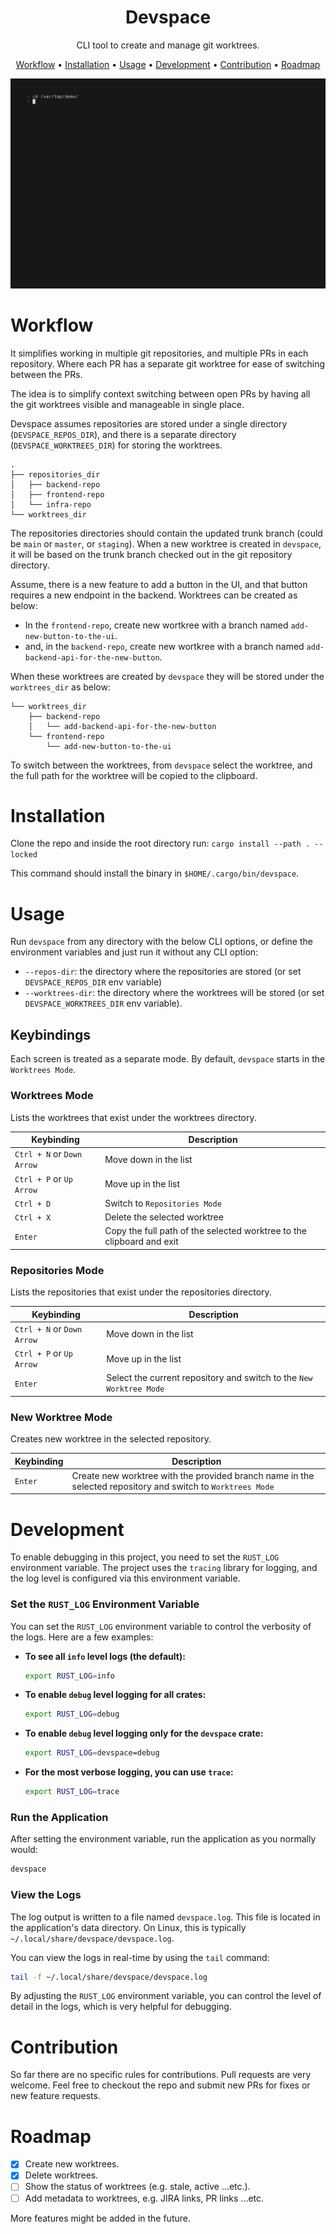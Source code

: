 <h1 align="center">Devspace</h1>
<p align="center">
  CLI tool to create and manage git worktrees.
</p>

<p align="center">
  <a href="#workflow">Workflow</a> •
  <a href="#installation">Installation</a> •
  <a href="#usage">Usage</a> •
  <a href="#development">Development</a> •
  <a href="#contribution">Contribution</a> •
  <a href="#roadmap">Roadmap</a><br>
</p>

![Create New Git Worktrees](demos/create_new_worktrees.gif)

# Workflow

It simplifies working in multiple git repositories, and multiple PRs in each repository. Where each PR has a separate git worktree for ease of switching between the PRs.

The idea is to simplify context switching between open PRs by having all the git worktrees visible and manageable in single place.

Devspace assumes repositories are stored under a single directory (`DEVSPACE_REPOS_DIR`), and there is a separate directory (`DEVSPACE_WORKTREES_DIR`) for storing the worktrees.

```
.
├── repositories_dir
│   ├── backend-repo
│   ├── frontend-repo
│   └── infra-repo
└── worktrees_dir
```

The repositories directories should contain the updated trunk branch (could be `main` or `master`, or `staging`). When a new worktree is created in `devspace`, it will be based on the trunk branch checked out in the git repository directory.

Assume, there is a new feature to add a button in the UI, and that button requires a new endpoint in the backend. Worktrees can be created as below:
- In the `frontend-repo`, create new wortkree with a branch named `add-new-button-to-the-ui`.
- and, in the `backend-repo`, create new wortkree with a branch named `add-backend-api-for-the-new-button`.

When these worktrees are created by `devspace` they will be stored under the `worktrees_dir` as below:

```
└── worktrees_dir
    ├── backend-repo
    │   └── add-backend-api-for-the-new-button
    └── frontend-repo
        └── add-new-button-to-the-ui
```

To switch between the worktrees, from `devspace` select the worktree, and the full path for the worktree will be copied to the clipboard.

# Installation

Clone the repo and inside the root directory run:
`cargo install --path . --locked`

This command should install the binary in `$HOME/.cargo/bin/devspace`.

# Usage

Run `devspace` from any directory with the below CLI options, or define the environment variables and just run it without any CLI option:
- `--repos-dir`: the directory where the repositories are stored (or set `DEVSPACE_REPOS_DIR` env variable)
- `--worktrees-dir`: the directory where the worktrees will be stored (or set `DEVSPACE_WORKTREES_DIR` env variable).

## Keybindings

Each screen is treated as a separate mode. By default, `devspace` starts in the `Worktrees Mode`.

### Worktrees Mode

Lists the worktrees that exist under the worktrees directory.

| Keybinding | Description |
| ------------- | ------------- |
| `Ctrl + N` or `Down Arrow`  | Move down in the list |
| `Ctrl + P` or `Up Arrow`  | Move up in the list |
| `Ctrl + D` | Switch to `Repositories Mode` |
| `Ctrl + X` | Delete the selected worktree |
| `Enter` | Copy the full path of the selected worktree to the clipboard and exit |

### Repositories Mode

Lists the repositories that exist under the repositories directory.

| Keybinding | Description |
| ------------- | ------------- |
| `Ctrl + N` or `Down Arrow`  | Move down in the list |
| `Ctrl + P` or `Up Arrow`  | Move up in the list |
| `Enter` | Select the current repository and switch to the `New Worktree Mode`|

### New Worktree Mode

Creates new worktree in the selected repository.

| Keybinding | Description |
| ------------- | ------------- |
| `Enter` | Create new worktree with the provided branch name in the selected repository and switch to `Worktrees Mode` |

# Development

To enable debugging in this project, you need to set the `RUST_LOG` environment variable. The project uses the `tracing` library for logging, and the log level is configured via this environment variable.

### Set the `RUST_LOG` Environment Variable

You can set the `RUST_LOG` environment variable to control the verbosity of the logs. Here are a few examples:

- **To see all `info` level logs (the default):**
    ```bash
    export RUST_LOG=info
    ```

- **To enable `debug` level logging for all crates:**
    ```bash
    export RUST_LOG=debug
    ```

- **To enable `debug` level logging only for the `devspace` crate:**
    ```bash
    export RUST_LOG=devspace=debug
    ```

- **For the most verbose logging, you can use `trace`:**
    ```bash
    export RUST_LOG=trace
    ```

### Run the Application

After setting the environment variable, run the application as you normally would:

```bash
devspace
```

### View the Logs

The log output is written to a file named `devspace.log`. This file is located in the application's data directory. On Linux, this is typically `~/.local/share/devspace/devspace.log`.

You can view the logs in real-time by using the `tail` command:

```bash
tail -f ~/.local/share/devspace/devspace.log
```

By adjusting the `RUST_LOG` environment variable, you can control the level of detail in the logs, which is very helpful for debugging.

# Contribution

So far there are no specific rules for contributions. Pull requests are very welcome. Feel free to checkout the repo and submit new PRs for fixes or new feature requests.

# Roadmap

- [x] Create new worktrees.
- [x] Delete worktrees.
- [ ] Show the status of worktrees (e.g. stale, active ...etc.).
- [ ] Add metadata to worktrees, e.g. JIRA links, PR links ...etc.

More features might be added in the future.
